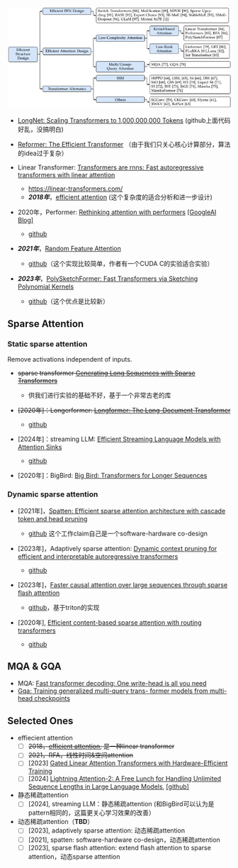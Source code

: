 <p align="center">
<img src="figures/efficient_structure_for_LLMs.png"><br>
</p>

- [LongNet: Scaling Transformers to 1,000,000,000 Tokens](https://arxiv.org/abs/2307.02486)
  (github上面代码好乱，没搞明白)

- [Reformer: The Efficient Transformer](https://arxiv.org/abs/2001.04451)
  （由于我们只关心核心计算部分，算法的idea过于复杂）

- Linear Transformer: [Transformers are rnns: Fast autoregressive transformers with linear attention](https://proceedings.mlr.press/v119/katharopoulos20a/katharopoulos20a.pdf)
    - https://linear-transformers.com/
    - ***2018年***，[efficient attention](https://github.com/cmsflash/efficient-attention) (这个复杂度的适合分析和进一步设计)

- 2020年，Performer: [Rethinking attention with performers](https://arxiv.org/pdf/2009.14794) [[GoogleAI Blog]](https://research.google/blog/rethinking-attention-with-performers/)
    - [github](https://github.com/google-research/google-research/tree/master/performer/fast_attention)

- ***2021年***，[Random Feature Attention](https://arxiv.org/abs/2103.02143)
  - [github](https://github.com/Noahs-ARK/RFA)（这个实现比较简单，作者有一个CUDA C的实验适合实验）

- ***2023年***，[PolySketchFormer: Fast Transformers via Sketching Polynomial Kernels](https://arxiv.org/pdf/2310.01655)
  - [github](https://github.com/google-research/google-research/tree/master/polysketchformer)（这个优点是比较新）

## Sparse Attention

### Static sparse attention

Remove activations independent of inputs.

- ~~sparse transformer [Generating Long Sequences with Sparse Transformers](https://arxiv.org/abs/1904.10509)~~
    - 供我们进行实验的基础不好，基于一个非常古老的库

- ~~[2020年]：Longerformer: [Longformer: The Long-Document Transformer](https://arxiv.org/abs/2004.05150)~~
  - [github](https://github.com/allenai/longformer)

- [2024年]：streaming LLM: [Efficient Streaming Language Models with Attention Sinks](https://arxiv.org/pdf/2309.17453)
  - [github](https://github.com/mit-han-lab/streaming-llm)

- [2020年]：BigBird: [Big Bird: Transformers for Longer Sequences](https://arxiv.org/abs/2007.14062)

### Dynamic sparse attention

- [2021年]，[Spatten: Efficient sparse attention architecture with cascade token and head pruning](https://arxiv.org/pdf/2012.09852)
  - [github](https://github.com/mit-han-lab/spatten-llm) 这个工作claim自己是一个software-hardware co-design 

- [2023年]，Adaptively sparse attention: [Dynamic context pruning for efficient and interpretable autoregressive transformers](https://arxiv.org/abs/2305.15805)
  - [github](https://github.com/sanagno/adaptively_sparse_attention/tree/main)

- [2023年]，[Faster causal attention over large sequences through sparse flash attention](https://arxiv.org/pdf/2306.01160)
  - [github](https://github.com/epfml/dynamic-sparse-flash-attention/tree/main)，基于triton的实现

- [2020年], [Efficient content-based sparse attention with routing transformers](https://arxiv.org/pdf/2003.05997)
  - [github](https://github.com/google-research/google-research/tree/master/routing_transformer)

## MQA & GQA

- MQA: [Fast transformer decoding: One write-head is all you need](https://arxiv.org/pdf/1911.02150)
- [Gqa: Training generalized multi-query trans- former models from multi-head checkpoints](https://arxiv.org/pdf/2305.13245)

## Selected Ones

- effiecient attention
  - [ ] ~~2018，[efficient attention](https://github.com/cmsflash/efficient-attention), 是一种linear transformer~~
  - [ ] ~~2021，RFA，线性时间&空间attention~~
  - [ ] [2023] [Gated Linear Attention Transformers with Hardware-Efficient Training](https://github.com/berlino/gated_linear_attention/tree/main?tab=readme-ov-file)
  - [ ] [2024] [Lightning Attention-2: A Free Lunch for Handling Unlimited Sequence Lengths in Large Language Models](https://arxiv.org/pdf/2401.04658), [[github]](https://github.com/OpenNLPLab/lightning-attention/tree/main)

- 静态稀疏attention
  - [ ] [2024], streaming LLM：静态稀疏attention (和BigBird可以认为是pattern相同的，这篇更关心学习效果的改善）

- 动态稀疏attention（**TBD**）
  - [ ] [2023], adaptively sparse attention: 动态稀疏attention
  - [ ] [2021], spatten: software-hardware co-design，动态稀疏attention
  - [ ] [2023], sparse flash attention: extend flash attention to sparse attention，动态sparse attention
